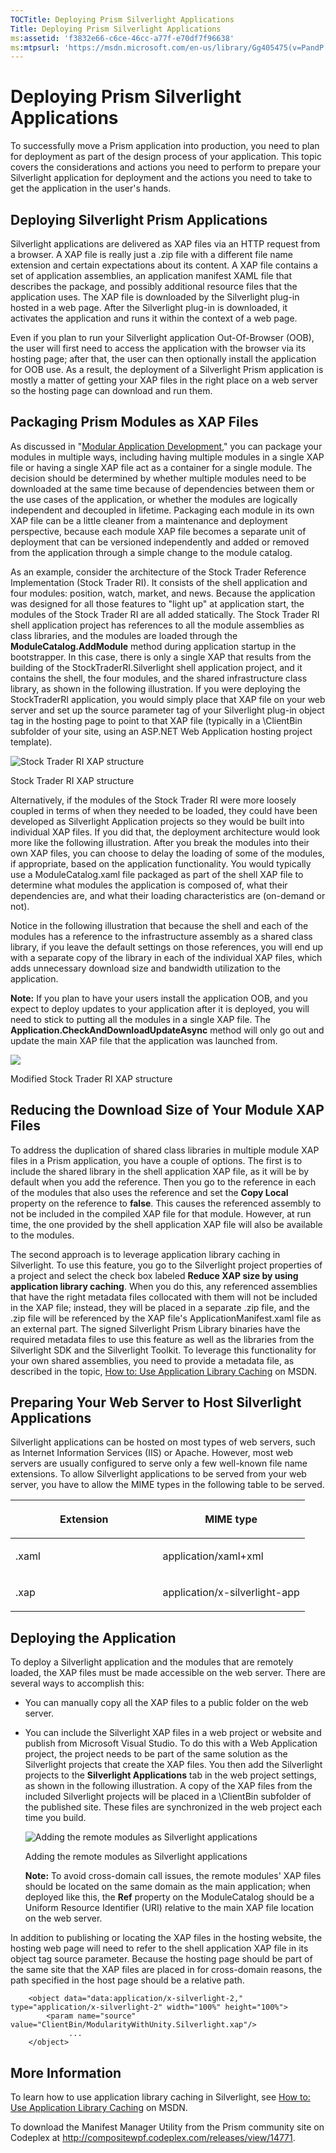 ```yaml
---
TOCTitle: Deploying Prism Silverlight Applications
Title: Deploying Prism Silverlight Applications
ms:assetid: 'f3832e66-c6ce-46cc-a77f-e70df7f96638'
ms:mtpsurl: 'https://msdn.microsoft.com/en-us/library/Gg405475(v=PandP.40)'
---
```


# Deploying Prism Silverlight Applications


To successfully move a Prism application into production, you need to plan for deployment as part of the design process of your application. This topic covers the considerations and actions you need to perform to prepare your Silverlight application for deployment and the actions you need to take to get the application in the user's hands.

## Deploying Silverlight Prism Applications

Silverlight applications are delivered as XAP files via an HTTP request from a browser. A XAP file is really just a .zip file with a different file name extension and certain expectations about its content. A XAP file contains a set of application assemblies, an application manifest XAML file that describes the package, and possibly additional resource files that the application uses. The XAP file is downloaded by the Silverlight plug-in hosted in a web page. After the Silverlight plug-in is downloaded, it activates the application and runs it within the context of a web page.

Even if you plan to run your Silverlight application Out-Of-Browser (OOB), the user will first need to access the application with the browser via its hosting page; after that, the user can then optionally install the application for OOB use. As a result, the deployment of a Silverlight Prism application is mostly a matter of getting your XAP files in the right place on a web server so the hosting page can download and run them.

## Packaging Prism Modules as XAP Files

As discussed in "[Modular Application Development](https://msdn.microsoft.com/en-us/library/gg405479(v=pandp.40))," you can package your modules in multiple ways, including having multiple modules in a single XAP file or having a single XAP file act as a container for a single module. The decision should be determined by whether multiple modules need to be downloaded at the same time because of dependencies between them or the use cases of the application, or whether the modules are logically independent and decoupled in lifetime. Packaging each module in its own XAP file can be a little cleaner from a maintenance and deployment perspective, because each module XAP file becomes a separate unit of deployment that can be versioned independently and added or removed from the application through a simple change to the module catalog.

As an example, consider the architecture of the Stock Trader Reference Implementation (Stock Trader RI). It consists of the shell application and four modules: position, watch, market, and news. Because the application was designed for all those features to "light up" at application start, the modules of the Stock Trader RI are all added statically. The Stock Trader RI shell application project has references to all the module assemblies as class libraries, and the modules are loaded through the **ModuleCatalog.AddModule** method during application startup in the bootstrapper. In this case, there is only a single XAP that results from the building of the StockTraderRI.Silverlight shell application project, and it contains the shell, the four modules, and the shared infrastructure class library, as shown in the following illustration. If you were deploying the StockTraderRI application, you would simply place that XAP file on your web server and set up the source parameter tag of your Silverlight plug-in object tag in the hosting page to point to that XAP file (typically in a \\ClientBin subfolder of your site, using an ASP.NET Web Application hosting project template).

![](https://msdn.microsoft.com/en-us/Gg405475.6898299CC0FBD19DFC31712504D284D3(en-us,PandP.40).png "Stock Trader RI XAP structure")

Stock Trader RI XAP structure

Alternatively, if the modules of the Stock Trader RI were more loosely coupled in terms of when they needed to be loaded, they could have been developed as Silverlight Application projects so they would be built into individual XAP files. If you did that, the deployment architecture would look more like the following illustration. After you break the modules into their own XAP files, you can choose to delay the loading of some of the modules, if appropriate, based on the application functionality. You would typically use a ModuleCatalog.xaml file packaged as part of the shell XAP file to determine what modules the application is composed of, what their dependencies are, and what their loading characteristics are (on-demand or not).

Notice in the following illustration that because the shell and each of the modules has a reference to the infrastructure assembly as a shared class library, if you leave the default settings on those references, you will end up with a separate copy of the library in each of the individual XAP files, which adds unnecessary download size and bandwidth utilization to the application.

**Note:** If you plan to have your users install the application OOB, and you expect to deploy updates to your application after it is deployed, you will need to stick to putting all the modules in a single XAP file. The <strong>Application.CheckAndDownloadUpdateAsync</strong> method will only go out and update the main XAP file that the application was launched from.

![](https://msdn.microsoft.com/en-us/Gg405475.ABF64939138D1A7F0260A60B26FAA8F0(en-us,PandP.40).png)

Modified Stock Trader RI XAP structure

## Reducing the Download Size of Your Module XAP Files

To address the duplication of shared class libraries in multiple module XAP files in a Prism application, you have a couple of options. The first is to include the shared library in the shell application XAP file, as it will be by default when you add the reference. Then you go to the reference in each of the modules that also uses the reference and set the **Copy Local** property on the reference to **false**. This causes the referenced assembly to not be included in the compiled XAP file for that module. However, at run time, the one provided by the shell application XAP file will also be available to the modules.

The second approach is to leverage application library caching in Silverlight. To use this feature, you go to the Silverlight project properties of a project and select the check box labeled **Reduce XAP size by using application library caching**. When you do this, any referenced assemblies that have the right metadata files collocated with them will not be included in the XAP file; instead, they will be placed in a separate .zip file, and the .zip file will be referenced by the XAP file's ApplicationManifest.xaml file as an external part. The signed Silverlight Prism Library binaries have the required metadata files to use this feature as well as the libraries from the Silverlight SDK and the Silverlight Toolkit. To leverage this functionality for your own shared assemblies, you need to provide a metadata file, as described in the topic, [How to: Use Application Library Caching](http://msdn.microsoft.com/en-us/library/dd833069(vs.95).aspx) on MSDN.

## Preparing Your Web Server to Host Silverlight Applications

Silverlight applications can be hosted on most types of web servers, such as Internet Information Services (IIS) or Apache. However, most web servers are usually configured to serve only a few well-known file name extensions. To allow Silverlight applications to be served from your web server, you have to allow the MIME types in the following table to be served.

<table>
<colgroup>
<col width="50%" />
<col width="50%" />
</colgroup>
<thead>
<tr class="header">
<th><p>Extension</p></th>
<th><p>MIME type</p></th>
</tr>
</thead>
<tbody>
<tr class="odd">
<td><p>.xaml</p></td>
<td><p>application/xaml+xml</p></td>
</tr>
<tr class="even">
<td><p>.xap</p></td>
<td><p>application/x-silverlight-app</p></td>
</tr>
</tbody>
</table>

## Deploying the Application

To deploy a Silverlight application and the modules that are remotely loaded, the XAP files must be made accessible on the web server. There are several ways to accomplish this:

-   You can manually copy all the XAP files to a public folder on the web server.
-   You can include the Silverlight XAP files in a web project or website and publish from Microsoft Visual Studio. To do this with a Web Application project, the project needs to be part of the same solution as the Silverlight projects that create the XAP files. You then add the Silverlight projects to the **Silverlight Applications** tab in the web project settings, as shown in the following illustration. A copy of the XAP files from the included Silverlight projects will be placed in a \\ClientBin subfolder of the published site. These files are synchronized in the web project each time you build.

    ![](https://msdn.microsoft.com/en-us/Gg405475.FFF003894DAF61A07188008B7B6E1FBE(en-us,PandP.40).png "Adding the remote modules as Silverlight applications")

    Adding the remote modules as Silverlight applications

    **Note:** To avoid cross-domain call issues, the remote modules' XAP files should be located on the same domain as the main application; when deployed like this, the <strong>Ref</strong> property on the ModuleCatalog should be a Uniform Resource Identifier (URI) relative to the main XAP file location on the web server.

In addition to publishing or locating the XAP files in the hosting website, the hosting web page will need to refer to the shell application XAP file in its object tag source parameter. Because the hosting page should be part of the same site that the XAP files are placed in for cross-domain reasons, the path specified in the host page should be a relative path.

```XAML
    <object data="data:application/x-silverlight-2," type="application/x-silverlight-2" width="100%" height="100%">
        <param name="source" value="ClientBin/ModularityWithUnity.Silverlight.xap"/>
             ...
    </object>
```

## More Information

To learn how to use application library caching in Silverlight, see [How to: Use Application Library Caching](http://msdn.microsoft.com/en-us/library/dd833069(vs.95).aspx) on MSDN.

To download the Manifest Manager Utility from the Prism community site on Codeplex at <http://compositewpf.codeplex.com/releases/view/14771>.

